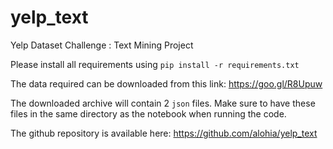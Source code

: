 # yelp_text
Yelp Dataset Challenge : Text Mining Project

Please install all requirements using `pip install -r requirements.txt`

The data required can be downloaded from this link: https://goo.gl/R8Upuw

The downloaded archive will contain 2 `json` files. Make sure to have these files in the same directory as the notebook when running the code.

The github repository is available here: https://github.com/alohia/yelp_text
